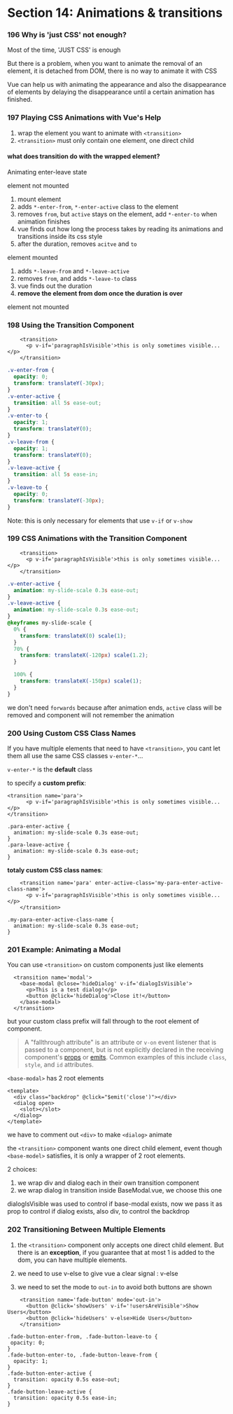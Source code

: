 # Section 14: Animations & transitions



### 196 Why is 'just CSS' not enough?

Most of the time, 'JUST CSS' is enough

But there is a problem, when you want to animate the removal of an element, it is detached from DOM, there is no way to animate it with CSS

Vue can help us with animating the appearance and also the disappearance of elements by delaying the disappearance until a certain animation has finished.

### 197 Playing CSS Animations with Vue's Help

1. wrap the element you want to animate with `<transition>`
2. `<transition>` must only contain one element, one direct child 

#### what does transition do with the wrapped element? 

Animating enter-leave state

element not mounted

1. mount element
2. adds `*-enter-from`, `*-enter-active` class to the element
3. removes `from`, but `active` stays on the element, add `*-enter-to` when animation finishes
4. vue finds out how long the process takes by reading its animations and transitions inside its css style
5. after the duration, removes `acitve` and `to`

element mounted

1. adds `*-leave-from` and `*-leave-active`
2. removes `from`, and adds `*-leave-to` class
3. vue finds out the duration
4. **remove the element from dom once the duration is over**

element not mounted

### 198 Using the Transition Component

```
    <transition>
      <p v-if='paragraphIsVisible'>this is only sometimes visible...</p>
    </transition>
```

```css
.v-enter-from {
  opacity: 0;
  transform: translateY(-30px);
}
.v-enter-active {
  transition: all 5s ease-out;
}
.v-enter-to {
  opacity: 1;
  transform: translateY(0);
}
.v-leave-from {
  opacity: 1;
  transform: translateY(0);
}
.v-leave-active {
  transition: all 5s ease-in;
}
.v-leave-to {
  opacity: 0;
  transform: translateY(-30px);
}
```

Note: this is only necessary for elements that use `v-if` or `v-show`

### 199 CSS Animations with the Transition Component

```
    <transition>
      <p v-if='paragraphIsVisible'>this is only sometimes visible...</p>
    </transition>
```

```css
.v-enter-active {
  animation: my-slide-scale 0.3s ease-out;
}
.v-leave-active {
  animation: my-slide-scale 0.3s ease-out;
}
@keyframes my-slide-scale {
  0% {
    transform: translateX(0) scale(1);
  }
  70% {
    transform: translateX(-120px) scale(1.2);
  }

  100% {
    transform: translateX(-150px) scale(1);
  }
}
```

we don't need `forwards` because after animation ends, `active` class  will be removed and component  will not remember the animation

### 200 Using Custom CSS Class Names

If you have multiple elements that need to have `<transition>`, you cant let them all use the same CSS classes `v-enter-*`...

`v-enter-*` is the **default** class

to specify a **custom prefix**:

```
<transition name='para'>
      <p v-if='paragraphIsVisible'>this is only sometimes visible...</p>
</transition>
```

```
.para-enter-active {
  animation: my-slide-scale 0.3s ease-out;
}
.para-leave-active {
  animation: my-slide-scale 0.3s ease-out;
}
```

**totaly custom CSS class names**:

```
    <transition name='para' enter-active-class='my-para-enter-active-class-name'>
      <p v-if='paragraphIsVisible'>this is only sometimes visible...</p>
    </transition>
```

```
.my-para-enter-active-class-name {
  animation: my-slide-scale 0.3s ease-out;
}
```

### 201 Example: Animating a Modal

You can use `<transition>` on custom components just like elements

```
  <transition name='modal'>
    <base-modal @close='hideDialog' v-if='dialogIsVisible'>
      <p>This is a test dialog!</p>
      <button @click='hideDialog'>Close it!</button>
    </base-modal>
  </transition>
```

but your custom class prefix will fall through to the root element of component. 

> A "fallthrough attribute" is an attribute or `v-on` event listener that is passed to a component, but is not explicitly declared in the receiving component's [props](https://vuejs.org/guide/components/props) or [emits](https://vuejs.org/guide/components/events#declaring-emitted-events). Common examples of this include `class`, `style`, and `id` attributes.

`<base-modal>` has 2 root elements

```
<template>
  <div class="backdrop" @click="$emit('close')"></div>
  <dialog open>
    <slot></slot>
  </dialog>
</template>
```

we have to comment out `<div>` to make `<dialog>` animate

the `<transition>` component wants one direct child element, event though `<base-model>` satisfies, it is only a wrapper of 2 root elements.

2 choices:

1. we wrap div and dialog each in their own transition component
2. we wrap dialog in transition inside BaseModal.vue, we choose this one

dialogIsVisible was used to control if base-modal exists, now we pass it as prop to control if dialog exists, also div, to control the backdrop

### 202 Transitioning Between Multiple Elements

1. the `<transition>` component only accepts one direct child element. But there is an **exception**, if you guarantee that at most 1 is added to the dom, you can have multiple elements.

2. we need to use v-else to give vue a clear signal : v-else
3. we need to set the mode to `out-in`  to avoid both buttons are shown

```
    <transition name='fade-button' mode='out-in'>
      <button @click='showUsers' v-if='!usersAreVisible'>Show Users</button>
      <button @click='hideUsers' v-else>Hide Users</button>
    </transition>
```

```
.fade-button-enter-from, .fade-button-leave-to {
 opacity: 0;
}
.fade-button-enter-to, .fade-button-leave-from {
  opacity: 1;
}
.fade-button-enter-active {
  transition: opacity 0.5s ease-out;
}
.fade-button-leave-active {
  transition: opacity 0.5s ease-in;
}
```

